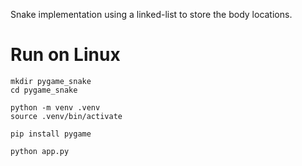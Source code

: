 Snake implementation using a linked-list to store the body locations.

# Run on Linux

    mkdir pygame_snake
    cd pygame_snake
    
    python -m venv .venv
    source .venv/bin/activate

    pip install pygame

    python app.py